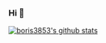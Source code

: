 ### Hi 👋
[![boris3853's github stats](https://github-readme-stats.vercel.app/api?username=boris3853)](https://github.com/boris3853/github-readme-stats)

<!--
**Seunmul/Seunmul** is a ✨ _special_ ✨ repository because its `README.md` (this file) appears on your GitHub profile.

Here are some ideas to get you started:

- 🔭 I’m currently working on ...
- 🌱 I’m currently learning ...
- 👯 I’m looking to collaborate on ...
- 🤔 I’m looking for help with ...
- 💬 Ask me about ...
- 📫 How to reach me: ...
- 😄 Pronouns: ...
- ⚡ Fun fact: ...
-->
